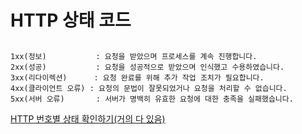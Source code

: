 # HTTP 상태 코드

##
```
1xx(정보)           : 요청을 받았으며 프로세스를 계속 진행합니다.   
2xx(성공)           : 요청을 성공적으로 받았으며 인식했고 수용하였습니다.   
3xx(리다이렉션)      : 요청 완료를 위해 추가 작업 조치가 필요합니다.   
4xx(클라이언트 오류) : 요청의 문법이 잘못되었거나 요청을 처리할 수 없습니다.   
5xx(서버 오류)       : 서버가 명백히 유효한 요청에 대한 충족을 실패했습니다.   
```
[HTTP 번호별 상태 확인하기(거의 다 있음)](https://developer.mozilla.org/ko/docs/Web/HTTP/Status)

